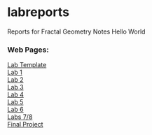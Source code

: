 # labreports
Reports for Fractal Geometry
Notes
Hello World
### Web Pages:
[Lab Template](https://jamshid1336.github.io/labreports/template.html) \
[Lab 1](https://jamshid1336.github.io/labreports/lab1.html) \
[Lab 2](https://jamshid1336.github.io/labreports/lab2.html) \
[Lab 3](https://jamshid1336.github.io/labreports/lab3.html) \
[Lab 4](https://jamshid1336.github.io/labreports/lab4.html) \
[Lab 5](https://jamshid1336.github.io/labreports/lab5.html) \
[Lab 6](https://jamshid1336.github.io/labreports/lab6.html) \
[Labs 7/8](https://jamshid1336.github.io/labreports/labs78.html) \
[Final Project](https://jamshid1336.github.io/labreports/final.html)
